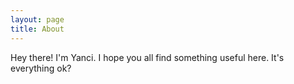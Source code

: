 ```yaml
---
layout: page
title: About
---
```


<p class="message">
  Hey there! I'm Yanci. I hope you all find something useful here.
  It's everything ok?
</p>


